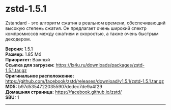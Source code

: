 # zstd-1.5.1
Zstandard - это алгоритм сжатия в реальном времени, обеспечивающий высокую степень сжатия. Он предлагает очень широкий спектр компромиссов между сжатием и скоростью, а также очень быстрым декодером.

**Версия:** 1.5.1<br />
**Размер:** 1.85 Мб<br />
**Приоритет:** Важный<br />
**Ссылка для загрузки:** https://lx4u.ru/downloads/packages/zstd-1.5.1.tar.gz<br />
**Оригинальное расположение:** https://github.com/facebook/zstd/releases/download/v1.5.1/zstd-1.5.1.tar.gz<br/>
**MD5:** b97d53547220355907dedec7de9a4f29<br />
**Домашняя страница:** https://facebook.github.io/zstd/
<br />**SBU:** 1

***
